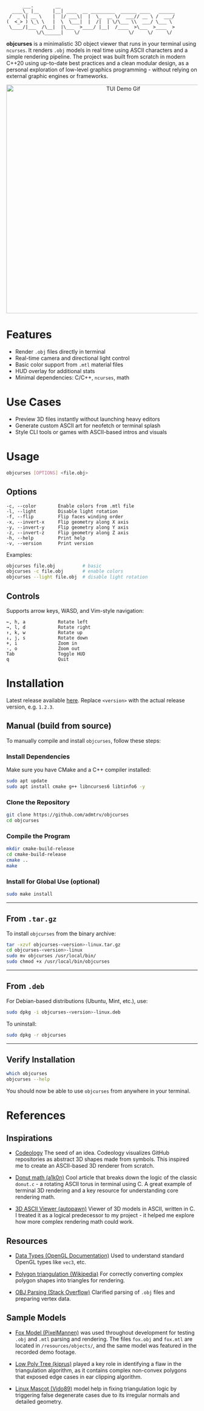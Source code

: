 
```
      ___.        __                                          
  ____\_ |__     |__| ____  __ _________  ______ ____   ______
 /  _ \| __ \    |  |/ ___\|  |  \_  __ \/  ___// __ \ /  ___/
(  <_> ) \_\ \   |  \  \___|  |  /|  | \/\___ \\  ___/ \___ \ 
 \____/|___  /\__|  |\___  >____/ |__|  /____  >\___  >____  >
           \/\______|    \/                  \/     \/     \/ 
```

**objcurses** is a minimalistic 3D object viewer that runs in your terminal using `ncurses`. It renders `.obj` models in real time using ASCII characters and a simple rendering pipeline. The project was built from scratch in modern C++20 using up-to-date best practices and a clean modular design, as a personal exploration of low-level graphics programming - without relying on external graphic engines or frameworks.

<p align="center">
  <img src="resources/images/demo.gif" alt="TUI Demo Gif" width="600">
</p>

# Features

- Render `.obj` files directly in terminal
- Real-time camera and directional light control
- Basic color support from `.mtl` material files
- HUD overlay for additional stats
- Minimal dependencies: C/C++, `ncurses`, math

# Use Cases

* Preview 3D files instantly without launching heavy editors
* Generate custom ASCII art for neofetch or terminal splash
* Style CLI tools or games with ASCII-based intros and visuals


# Usage

```bash
objcurses [OPTIONS] <file.obj>
```

## Options

```
-c, --color        Enable colors from .mtl file
-l, --light        Disable light rotation
-f, --flip         Flip faces winding order
-x, --invert-x     Flip geometry along X axis
-y, --invert-y     Flip geometry along Y axis
-z, --invert-z     Flip geometry along Z axis
-h, --help         Print help
-v, --version      Print version
```

Examples:

```bash
objcurses file.obj          # basic
objcurses -c file.obj       # enable colors
objcurses --light file.obj  # disable light rotation

```

## Controls

Supports arrow keys, WASD, and Vim-style navigation:

```
←, h, a            Rotate left
→, l, d            Rotate right
↑, k, w            Rotate up
↓, j, s            Rotate down
+, i               Zoom in
-, o               Zoom out
Tab                Toggle HUD
q                  Quit
```

# Installation

Latest release available [here](https://github.com/admtrv/objcurses/releases). Replace `<version>` with the actual release version, e.g. `1.2.3`.

## Manual (build from source)

To manually compile and install `objcurses`, follow these steps:

### Install Dependencies

Make sure you have CMake and a C++ compiler installed:

```bash
sudo apt update
sudo apt install cmake g++ libncurses6 libtinfo6 -y
```

### Clone the Repository

```bash
git clone https://github.com/admtrv/objcurses
cd objcurses
```

### Compile the Program

```bash
mkdir cmake-build-release
cd cmake-build-release
cmake ..
make
```

### Install for Global Use (optional)

```bash
sudo make install
```

---

## From `.tar.gz`

To install `objcurses` from the binary archive:

```bash
tar -xzvf objcurses-<version>-linux.tar.gz
cd objcurses-<version>-linux
sudo mv objcurses /usr/local/bin/
sudo chmod +x /usr/local/bin/objcurses
```

---

## From `.deb`

For Debian-based distributions (Ubuntu, Mint, etc.), use:

```bash
sudo dpkg -i objcurses-<version>-linux.deb
```

To uninstall:

```bash
sudo dpkg -r objcurses
```

---

## Verify Installation

```bash
which objcurses
objcurses --help
```

You should now be able to use `objcurses` from anywhere in your terminal.

# References

## Inspirations

* [Codeology](http://codeology.kunstu.com/)
  The seed of an idea. Codeology visualizes GitHub repositories as abstract 3D shapes made from symbols. This inspired me to create an ASCII-based 3D renderer from scratch.

* [Donut math (a1k0n)](https://www.a1k0n.net/2011/07/20/donut-math.html)
  Cool article that breaks down the logic of the classic `donut.c` - a rotating ASCII torus in terminal using C. A great example of terminal 3D rendering and a key resource for understanding core rendering math.

* [3D ASCII Viewer (autopawn)](https://github.com/autopawn/3d-ascii-viewer)
  Viewer of 3D models in ASCII, written in C. I treated it as a logical predecessor to my project - it helped me explore how more complex rendering math could work.

## Resources

* [Data Types (OpenGL Documentation)](https://www.khronos.org/opengl/wiki/Data_Type_%28GLSL%29)
  Used to understand standard OpenGL types like `vec3`, etc.

* [Polygon triangulation (Wikipedia)](https://en.wikipedia.org/wiki/Polygon_triangulation)
  For correctly converting complex polygon shapes into triangles for rendering.

* [OBJ Parsing (Stack Overflow)](https://stackoverflow.com/questions/52824956/how-can-i-parse-a-simple-obj-file-into-triangles)
  Clarified parsing of `.obj` files and preparing vertex data.

## Sample Models

* [Fox Model (PixelMannen)](https://opengameart.org/content/fox-and-shiba) was used throughout development for testing `.obj` and `.mtl` parsing and rendering. The files `fox.obj` and `fox.mtl` are located in `/resources/objects/`, and the same model was featured in the recorded demo footage.

* [Low Poly Tree (kiprus)](https://free3d.com/3d-model/low_poly_tree-816203.html) played a key role in identifying a flaw in the triangulation algorithm, as it contains complex non-convex polygons that exposed edge cases in ear clipping algorithm.

* [Linux Mascot (Vido89)](https://blendswap.com/blend/23774) model help in fixing triangulation logic by triggering false degenerate cases due to its irregular normals and detailed geometry.
